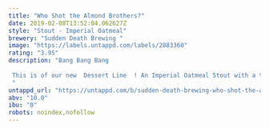 ```yaml
---
title: "Who Shot the Almond Brothers?"
date: 2019-02-08T13:52:04.062627Z
style: "Stout - Imperial Oatmeal"
brewery: "Sudden Death Brewing "
image: "https://labels.untappd.com/labels/2883360"
rating: "3.95"
description: "Bang Bang Bang  This is of our new  Dessert Line  ! An Imperial Oatmeal Stout with a touch of Lactose infused with Marzipan, Vanilla and Chocolate!  "
untappd_url: "https://untappd.com/b/sudden-death-brewing-who-shot-the-almond-brothers/2883360"
abv: "10.0"
ibu: "0"
robots: noindex,nofollow
---
```

